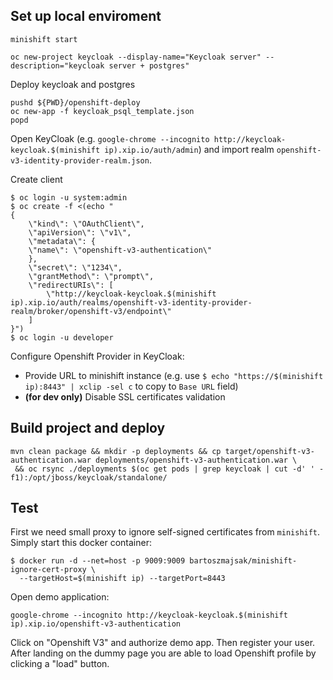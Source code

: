 ## Set up local enviroment


``` 
minishift start
```

```
oc new-project keycloak --display-name="Keycloak server" --description="keycloak server + postgres"
```

Deploy keycloak and postgres

```
pushd ${PWD}/openshift-deploy
oc new-app -f keycloak_psql_template.json
popd
```

Open KeyCloak (e.g. `google-chrome --incognito http://keycloak-keycloak.$(minishift ip).xip.io/auth/admin`) and import realm `openshift-v3-identity-provider-realm.json`.

Create client

```
$ oc login -u system:admin
$ oc create -f <(echo "   
{
    \"kind\": \"OAuthClient\",
    \"apiVersion\": \"v1\",
    \"metadata\": {
    \"name\": \"openshift-v3-authentication\"
    },
    \"secret\": \"1234\",
    \"grantMethod\": \"prompt\",
    \"redirectURIs\": [
        \"http://keycloak-keycloak.$(minishift ip).xip.io/auth/realms/openshift-v3-identity-provider-realm/broker/openshift-v3/endpoint\"
    ]
}")
$ oc login -u developer
```

Configure Openshift Provider in KeyCloak:
  * Provide URL to minishift instance (e.g. use `$ echo "https://$(minishift ip):8443" | xclip -sel c` to copy to `Base URL` field)
  * **(for dev only)** Disable SSL certificates validation


## Build project and deploy

```
mvn clean package && mkdir -p deployments && cp target/openshift-v3-authentication.war deployments/openshift-v3-authentication.war \
 && oc rsync ./deployments $(oc get pods | grep keycloak | cut -d' ' -f1):/opt/jboss/keycloak/standalone/
```

## Test

First we need small proxy to ignore self-signed certificates from `minishift`. Simply start this docker container:
```
$ docker run -d --net=host -p 9009:9009 bartoszmajsak/minishift-ignore-cert-proxy \
  --targetHost=$(minishift ip) --targetPort=8443
```

Open demo application:

```
google-chrome --incognito http://keycloak-keycloak.$(minishift ip).xip.io/openshift-v3-authentication
```

Click on "Openshift V3" and authorize demo app. Then register your user. After landing on the dummy page you are able to load Openshift profile by clicking a "load" button.
